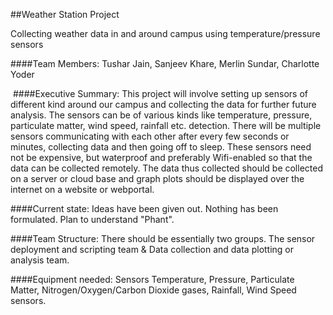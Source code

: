 ##Weather Station Project

Collecting weather data in and around campus using temperature/pressure sensors


####Team Members:
Tushar Jain, Sanjeev Khare, Merlin Sundar, Charlotte Yoder


­­­­­­­­­­­­ ####Executive Summary:
This project will involve setting up sensors of different kind around our campus and collecting the data for further future analysis. The sensors can be of various kinds like temperature, 
pressure, particulate matter, wind speed, rainfall etc. detection. There will be multiple sensors communicating with each other after every few seconds or minutes, collecting data and then going off to sleep. These sensors need not be expensive, but waterproof and preferably Wifi-enabled so that the data can be collected remotely. The data thus collected should be collected on a server or cloud base and graph plots should be displayed over the internet on a website or web­portal.

####Current state: 
Ideas have been given out. Nothing has been formulated. Plan to understand "Phant".

####Team Structure:
There should be essentially two groups. The sensor deployment and scripting team & Data collection and data plotting or analysis team. 

####Equipment needed:
Sensors­ Temperature, Pressure, Particulate Matter, Nitrogen/Oxygen/Carbon Dioxide gases, Rainfall, Wind Speed sensors.